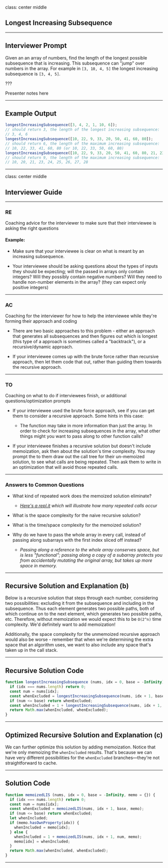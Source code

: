 class: center middle
## Longest Increasing Subsequence

---

## Interviewer Prompt

Given an an array of numbers, find the length of the longest possible subsequence that is increasing. This subsequence can "jump" over numbers in the array. For example in `[3, 10, 4, 5]` the longest increasing subsequence is `[3, 4, 5]`.

???

Presenter notes here

---

## Example Output

```javascript
longestIncreasingSubsequence([3, 4, 2, 1, 10, 6]);
// should return 3, the length of the longest increasing subsequence:
// 3, 4, 6
longestIncreasingSubsequence([10, 22, 9, 33, 20, 50, 41, 60, 80]);
// should return 6, the length of the maximum increasing subsequence:
// 10, 22, 33, 41, 60, 80 (or 10, 22, 33, 50, 60, 80)
longestIncreasingSubsequence([10, 22, 9, 33, 20, 50, 41, 60, 80, 21, 23, 24, 25, 26, 27, 28]);
// should return 9, the length of the maximum increasing subsequence:
// 10, 20, 21, 23, 24, 25, 26, 27, 28
```

---

class: center middle
## Interviewer Guide

---

### RE

Coaching advice for the interviewer to make sure that their interviewee is asking the right questions

#### Example:
* Make sure that your interviewee is clear on what is meant by an increasing subsequence.

* Your interviewee should be asking questions about the types of inputs they should be expecting; will the passed in arrays only contain integers? Will they possibly contain negative numbers? Will they need to handle non-number elements in the array? (they can expect only positive integers)

---

### AC

Coaching for the interviewer for how to help the interviewee while they're forming their approach and coding

* There are two basic approaches to this problem - either an approach that generates all subsequences and then figures out which is longest (this type of a approach is sometimes called a "backtrack"), or a recursive/dynamic approach.

* If your interviewee comes up with the brute force rather than recursive approach, then let them code that out, rather than guiding them towards the recursive approach.

---

### TO

Coaching on what to do if interviewees finish, or additional questions/optimization prompts

* If your interviewee used the brute force approach, see if you can get them to consider a recursive approach. Some hints in this case:
  * The function may take in more information than just the array. In order to check for increasing subsequences in the array, what other things might you want to pass along to other function calls?

* If your interviewee finishes a recursive solution but doesn't include memoization, ask then about the solution's time complexity. You may prompt the to them draw out the call tree for their un-memoized solution, to see what calls are being repeated. Then ask them to write in an optimization that will avoid those repeated calls.

---

### Answers to Common Questions

* What kind of repeated work does the memoized solution eliminate?
  * _[Here's a repl.it](https://repl.it/NVR0) which will illustrate how many repeated calls occur_

* What is the space complexity for the naive recursive solution?

* What is the time/space complexity for the memoized solution?

* Why do we have to pass the whole array in every call, instead of passing along subarrays with the first index sliced off instead?
  * _Passing along a reference to the whole array conserves space, but is less "functional"; passing along a copy of a subarray protects you from accidentally mutating the original array, but takes up more space in memory._

---

## Recursive Solution and Explanation (b)

Below is a recursive solution that steps through each number, considering two possibilities: excluding it from the subsequence and including in the subsequence. Thus each element generates two possible paths, both of which continue on to the next element, which generates two possible paths, etc. Therefore, without memoization we would expect this to be `O(2^n)` time complexity. We'd definitely want to add memoization!

Additionally, the space complexity for the unmemoized recursive approach would also be worse - remember that when we're determining the extra space that an algorithm uses, we want to also include any space that's taken up in the call stack.

---

## Recursive Solution Code

```javascript
function longestIncreasingSubsequence (nums, idx = 0, base = -Infinity) {
  if (idx === nums.length) return 0;
  const num = nums[idx];
  const whenExcluded = longestIncreasingSubsequence(nums, idx + 1, base);
  if (num <= base) return whenExcluded;
  const whenIncluded = 1 + longestIncreasingSubsequence(nums, idx + 1, num);
  return Math.max(whenIncluded, whenExcluded);
}
```

---

## Optimized Recursive Solution and Explanation (c)

We can further optimize this solution by adding memoization. Notice that we're only memoizing the `whenIncluded` results. That's because we can have very different possibilities for the `whenExcluded` branches—they're not straightforward to cache.

---

## Solution Code

```javascript
function memoizedLIS (nums, idx = 0, base = -Infinity, memo = {}) {
  if (idx === nums.length) return 0;
  const num = nums[idx];
  const whenExcluded = memoizedLIS(nums, idx + 1, base, memo);
  if (num <= base) return whenExcluded;
  let whenIncluded;
  if (memo.hasOwnProperty(idx)) {
    whenIncluded = memo[idx];
  } else {
    whenIncluded = 1 + memoizedLIS(nums, idx + 1, num, memo);
    memo[idx] = whenIncluded;
  }
  return Math.max(whenIncluded, whenExcluded);
}
```

---


